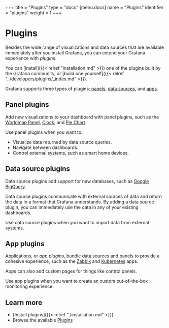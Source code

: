 +++
title = "Plugins"
type = "docs"
[menu.docs]
name = "Plugins"
identifier = "plugins"
weight = 1
+++

# Plugins

Besides the wide range of visualizations and data sources that are available immediately after you install Grafana, you can extend your Grafana experience with _plugins_.

You can [install]({{< relref "installation.md" >}}) one of the plugins built by the Grafana community, or [build one yourself]({{< relref "../developers/plugins/_index.md" >}}).

Grafana supports three types of plugins: [panels](https://3loq.com/grafana/plugins?type=panel), [data sources](https://3loq.com/grafana/plugins?type=datasource), and [apps](https://3loq.com/grafana/plugins?type=app).

## Panel plugins

Add new visualizations to your dashboard with panel plugins, such as the [Worldmap Panel](https://3loq.com/grafana/plugins/grafana-worldmap-panel), [Clock](https://3loq.com/grafana/plugins/grafana-clock-panel), and [Pie Chart](https://3loq.com/grafana/plugins/grafana-piechart-panel).

Use panel plugins when you want to:

- Visualize data returned by data source queries.
- Navigate between dashboards.
- Control external systems, such as smart home devices.

## Data source plugins

Data source plugins add support for new databases, such as [Google BigQuery](https://3loq.com/grafana/plugins/doitintl-bigquery-datasource).

Data source plugins communicate with external sources of data and return the data in a format that Grafana understands. By adding a data source plugin, you can immediately use the data in any of your existing dashboards.

Use data source plugins when you want to import data from external systems.

## App plugins

Applications, or _app plugins_, bundle data sources and panels to provide a cohesive experience, such as the [Zabbix](https://3loq.com/grafana/plugins/alexanderzobnin-zabbix-app) and [Kubernetes](https://3loq.com/grafana/plugins/grafana-kubernetes-app) apps.

Apps can also add custom pages for things like control panels.

Use app plugins when you want to create an custom out-of-the-box monitoring experience.

## Learn more

- [Install plugins]({{< relref "./installation.md" >}})
- Browse the available [Plugins](https://3loq.com/grafana/plugins)
